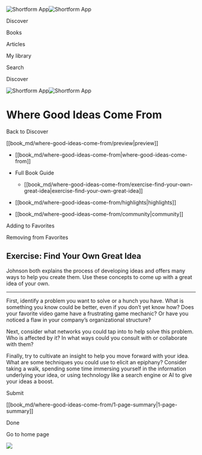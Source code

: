 ![Shortform App](/img/logo.36a2399e.svg)![Shortform App](/img/logo-dark.70c1b072.svg)

Discover

Books

Articles

My library

Search

Discover

![Shortform App](/img/logo.36a2399e.svg)![Shortform App](/img/logo-dark.70c1b072.svg)

# Where Good Ideas Come From

Back to Discover

[[book_md/where-good-ideas-come-from/preview|preview]]

  * [[book_md/where-good-ideas-come-from|where-good-ideas-come-from]]
  * Full Book Guide

    * [[book_md/where-good-ideas-come-from/exercise-find-your-own-great-idea|exercise-find-your-own-great-idea]]
  * [[book_md/where-good-ideas-come-from/highlights|highlights]]
  * [[book_md/where-good-ideas-come-from/community|community]]



Adding to Favorites 

Removing from Favorites 

## Exercise: Find Your Own Great Idea

Johnson both explains the process of developing ideas and offers many ways to help you create them. Use these concepts to come up with a great idea of your own.

* * *

First, identify a problem you want to solve or a hunch you have. What is something you know could be better, even if you don’t yet know how? Does your favorite video game have a frustrating game mechanic? Or have you noticed a flaw in your company’s organizational structure?

Next, consider what networks you could tap into to help solve this problem. Who is affected by it? In what ways could you consult with or collaborate with them?

Finally, try to cultivate an insight to help you move forward with your idea. What are some techniques you could use to elicit an epiphany? Consider taking a walk, spending some time immersing yourself in the information underlying your idea, or using technology like a search engine or AI to give your ideas a boost.

Submit 

[[book_md/where-good-ideas-come-from/1-page-summary|1-page-summary]]

Done

Go to home page 

![](https://bat.bing.com/action/0?ti=56018282&Ver=2&mid=b799eaad-cbfd-4bac-b1b1-d8ee5ded5cb6&sid=72e6e650642c11eeb2dd2161d176fe8d&vid=72e70890642c11eeb72d79fe7b6df2c6&vids=0&msclkid=N&pi=0&lg=en-US&sw=800&sh=600&sc=24&nwd=1&tl=Shortform%20%7C%20Book&p=https%3A%2F%2Fwww.shortform.com%2Fapp%2Fbook%2Fwhere-good-ideas-come-from%2Fexercise-find-your-own-great-idea&r=&lt=1083&evt=pageLoad&sv=1&rn=367623)
